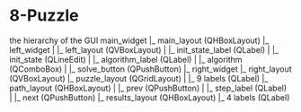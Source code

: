 # 8-Puzzle

the hierarchy of the GUI
 main_widget 
         |_ main_layout (QHBoxLayout)
                 |_ left_widget 
                 |        |_ left_layout (QVBoxLayout)
                 |                |_ init_state_label (QLabel)
                 |                |_ init_state       (QLineEdit)
                 |                |_ algorithm_label  (QLabel)
                 |                |_ algorithm        (QComboBox)
                 |                |_ solve_button     (QPushButton)
                 |_ right_widget 
                          |_ right_layout (QVBoxLayout)
                                  |_ puzzle_layout  (QGridLayout)
                                  |       |_ 9 labels (QLabel)
                                  |_ path_layout    (QHBoxLayout)
                                  |       |_ prev       (QPushButton)
                                  |       |_ step_label (QLabel)                 
                                  |       |_ next       (QPushButton)
                                  |_ results_layout (QHBoxLayout)
                                          |_ 4 labels (QLabel)     